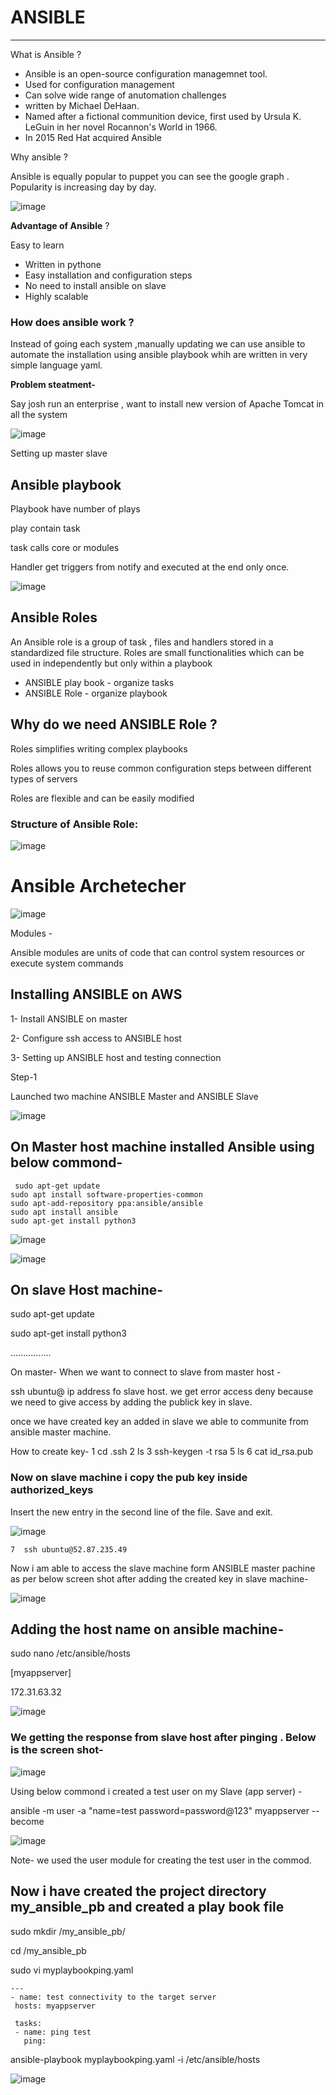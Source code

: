  # ANSIBLE
---

What is Ansible ?

* Ansible is an open-source configuration managemnet tool.
* Used for configuration management 
* Can solve wide range of anutomation challenges 
* written by Michael DeHaan.
* Named after a fictional communition device, first used by Ursula K. LeGuin in her novel Rocannon's World in 1966.
* In 2015 Red Hat acquired Ansible

Why ansible ?

Ansible is equally popular to puppet you can see the google graph . Popularity is increasing day by day.

![image](https://github.com/user-attachments/assets/31af0dfc-1690-42d5-b691-9259d6bbdb68)

**Advantage of Ansible** ?

Easy to learn 
* Written in pythone
* Easy installation and configuration steps
* No need to install ansible on slave
* Highly scalable

### How does ansible work ?

Instead of going each system ,manually updating we can use ansible to automate the installation using ansible playbook whih are written in very simple language yaml.

**Problem steatment-**

Say josh run an enterprise , want to install new version of Apache Tomcat in all the system

![image](https://github.com/user-attachments/assets/b35e33e5-13d1-4f6f-b6fb-b1cdc1a1ebd7)


Setting up master slave

## Ansible playbook

Playbook have number of plays

play contain task

task calls core or modules

Handler get triggers from notify and executed at the end only once.

![image](https://github.com/user-attachments/assets/c7b28b7f-8872-46ae-bf2f-3f6d148484c0)


## Ansible Roles

An Ansible role is a group of task , files and handlers stored in a standardized file structure. Roles are small functionalities which can be used in independently but only within a playbook
* ANSIBLE play book - organize tasks
* ANSIBLE Role - organize playbook

## Why do we need ANSIBLE Role ?

Roles simplifies writing complex playbooks

Roles allows you to reuse common configuration steps between different types of servers

Roles are flexible and can be easily modified

### Structure of Ansible Role:

![image](https://github.com/user-attachments/assets/68993ec5-4797-4f95-80ea-949464a3ff1d)



# Ansible Archetecher


![image](https://github.com/user-attachments/assets/608f9e38-0643-415c-9e89-84276abf067a)


Modules -

Ansible modules are units of code that can control system resources or execute
system commands

## Installing ANSIBLE on AWS

1- Install ANSIBLE on master

2- Configure ssh access to ANSIBLE host

3- Setting up ANSIBLE host and testing connection


Step-1

Launched two machine ANSIBLE Master and ANSIBLE Slave

![image](https://github.com/user-attachments/assets/45144bef-6294-4211-b795-d360c0604068)

## On Master host machine installed Ansible using below commond-

     sudo apt-get update
    sudo apt install software-properties-common
    sudo apt-add-repository ppa:ansible/ansible
    sudo apt install ansible
    sudo apt-get install python3

![image](https://github.com/user-attachments/assets/8fc3d243-8864-4a05-9be1-0e9c73e6b019)

![image](https://github.com/user-attachments/assets/9e6bc8e2-8de7-4021-8400-5b80a6c6cb16)


## On slave Host machine-

sudo apt-get update

sudo apt-get install python3

................


On master- When we want to connect to slave from master host -

ssh ubuntu@ ip address fo slave host.
 we get error access deny because we need to give access by adding the publick key in slave.

once we have created key an added in slave we able to communite from ansible master machine.

How to create key- 
    1  cd .ssh
    2  ls
    3  ssh-keygen -t rsa
    5  ls
    6  cat id_rsa.pub

###   Now on slave machine i copy the pub key inside authorized_keys
Insert the new entry in the second line of the file. Save and exit.

![image](https://github.com/user-attachments/assets/3935ef72-5a9b-45a0-9230-44ad7f5a4d77)




    7  ssh ubuntu@52.87.235.49

Now i am able to access the slave machine form ANSIBLE master pachine as per below screen shot after adding the created key in slave machine-

![image](https://github.com/user-attachments/assets/c4a34a46-2c86-47a2-b13f-815bf779571b)





## Adding the host name on ansible machine-

sudo nano /etc/ansible/hosts


[myappserver]

172.31.63.32

![image](https://github.com/user-attachments/assets/7df5dcfe-3206-4c35-9bed-020624f04369)

### We getting the response from slave host after pinging . Below is the screen shot-

![image](https://github.com/user-attachments/assets/f6063ef5-8d54-42a9-aa4b-b4ebf14a9a19)


Using below commond i created a test user on my Slave  (app server) -

ansible -m user -a "name=test password=password@123" myappserver --become

![image](https://github.com/user-attachments/assets/d39073c6-27f2-47ee-8ea4-61e71d65ee90)

Note- we used the user module for creating the test user in the commod.

## Now i have created the project directory **my_ansible_pb** and created a play book file 

 sudo mkdir /my_ansible_pb/
 
 cd /my_ansible_pb
 
 sudo vi myplaybookping.yaml

 ```
---
- name: test connectivity to the target server
  hosts: myappserver

  tasks:
  - name: ping test
    ping:
```
 ansible-playbook myplaybookping.yaml -i /etc/ansible/hosts

![image](https://github.com/user-attachments/assets/04867c02-76fc-4d9c-8785-212f1faf7a72)















